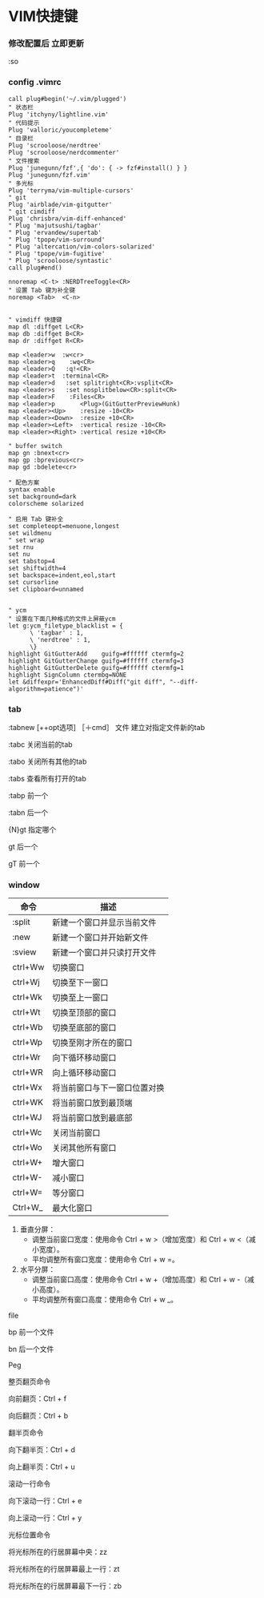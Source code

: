 # VIM快捷键

### 修改配置后 立即更新

:so

### config .vimrc

``` shell
call plug#begin('~/.vim/plugged')
" 状态栏
Plug 'itchyny/lightline.vim'
" 代码提示
Plug 'valloric/youcompleteme'
" 目录栏
Plug 'scrooloose/nerdtree'
Plug 'scrooloose/nerdcommenter'
" 文件搜索
Plug 'junegunn/fzf',{ 'do': { -> fzf#install() } }
Plug 'junegunn/fzf.vim'
" 多光标
Plug 'terryma/vim-multiple-cursors'
" git 
Plug 'airblade/vim-gitgutter'
" git cimdiff
Plug 'chrisbra/vim-diff-enhanced'
" Plug 'majutsushi/tagbar'
" Plug 'ervandew/supertab'
" Plug 'tpope/vim-surround'
" Plug 'altercation/vim-colors-solarized'
" Plug 'tpope/vim-fugitive'
" Plug 'scrooloose/syntastic'
call plug#end()

nnoremap <C-t> :NERDTreeToggle<CR>
" 设置 Tab 键为补全键
noremap <Tab>  <C-n>


" vimdiff 快捷键
map dl :diffget L<CR>
map db :diffget B<CR>
map dr :diffget R<CR>

map <leader>w  :w<cr>
map <leader>q    :wq<CR>
map <leader>Q   :q!<CR>
map <leader>t  :terminal<CR>
map <leader>d   :set splitright<CR>:vsplit<CR>
map <leader>s   :set nosplitbelow<CR>:split<CR>
map <leader>F    :Files<CR>
map <leader>p       <Plug>(GitGutterPreviewHunk)
map <leader><Up>    :resize -10<CR>
map <leader><Down>  :resize +10<CR>
map <leader><Left>  :vertical resize -10<CR>
map <leader><Right> :vertical resize +10<CR>

" buffer switch 
map gn :bnext<cr>
map gp :bprevious<cr>
map gd :bdelete<cr>

" 配色方案
syntax enable
set background=dark
colorscheme solarized

" 启用 Tab 键补全
set completeopt=menuone,longest
set wildmenu
" set wrap
set rnu
set nu
set tabstop=4
set shiftwidth=4
set backspace=indent,eol,start
set cursorline
set clipboard=unnamed


" ycm
" 设置在下面几种格式的文件上屏蔽ycm
let g:ycm_filetype_blacklist = {
      \ 'tagbar' : 1,
      \ 'nerdtree' : 1,
      \}
highlight GitGutterAdd    guifg=#ffffff ctermfg=2
highlight GitGutterChange guifg=#ffffff ctermfg=3
highlight GitGutterDelete guifg=#ffffff ctermfg=1
highlight SignColumn ctermbg=NONE
let &diffexpr='EnhancedDiff#Diff("git diff", "--diff-algorithm=patience")'

```

### tab

:tabnew [++opt选项] ［＋cmd］ 文件 建立对指定文件新的tab

:tabc 关闭当前的tab

:tabo 关闭所有其他的tab

:tabs 查看所有打开的tab

:tabp 前一个

:tabn 后一个

{N}gt 指定哪个

gt  后一个

gT 前一个

### window

| 命令|描述|
|---|---|
|:split | 新建一个窗口并显示当前文件|
| :new | 新建一个窗口并开始新文件|
| :sview | 新建一个窗口并只读打开文件|
| ctrl+Ww | 切换窗口 |
| ctrl+Wj| 切换至下一窗口|
| ctrl+Wk| 切换至上一窗口|
| ctrl+Wt| 切换至顶部的窗口|
| ctrl+Wb| 切换至底部的窗口|
| ctrl+Wp| 切换至刚才所在的窗口|
| ctrl+Wr| 向下循环移动窗口|
| ctrl+WR| 向上循环移动窗口|
| ctrl+Wx| 将当前窗口与下一窗口位置对换|
| ctrl+WK| 将当前窗口放到最顶端|
| ctrl+WJ| 将当前窗口放到最底部|
| ctrl+Wc| 关闭当前窗口|
| ctrl+Wo| 关闭其他所有窗口|
| ctrl+W+| 增大窗口|
| ctrl+W-| 减小窗口|
| ctrl+W=| 等分窗口|
| Ctrl+W_| 最大化窗口|

1. 垂直分屏：
    - 调整当前窗口宽度：使用命令 Ctrl + w >（增加宽度）和 Ctrl + w <（减小宽度）。
    - 平均调整所有窗口宽度：使用命令 Ctrl + w =。
2. 水平分屏：
    - 调整当前窗口高度：使用命令 Ctrl + w +（增加高度）和 Ctrl + w -（减小高度）。
    - 平均调整所有窗口高度：使用命令 Ctrl + w _。

file

bp 前一个文件

bn 后一个文件

Peg

整页翻页命令

向前翻页：Ctrl + f

向后翻页：Ctrl + b

翻半页命令

向下翻半页：Ctrl + d

向上翻半页：Ctrl + u

滚动一行命令

向下滚动一行：Ctrl + e

向上滚动一行：Ctrl + y

光标位置命令

将光标所在的行居屏幕中央：zz

将光标所在的行居屏幕最上一行：zt

将光标所在的行居屏幕最下一行：zb
